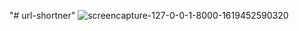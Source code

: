 "# url-shortner" 
![screencapture-127-0-0-1-8000-1619452590320](https://user-images.githubusercontent.com/41826216/116114322-e2032080-a6d6-11eb-83f6-6c1d05d02649.png)
